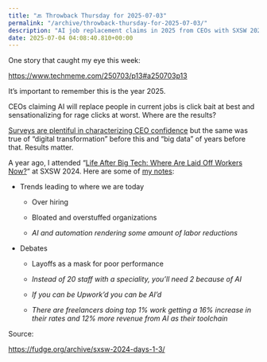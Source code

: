 ```yaml
---
title: "🔙 Throwback Thursday for 2025-07-03"
permalink: "/archive/throwback-thursday-for-2025-07-03/"
description: "AI job replacement claims in 2025 from CEOs with SXSW 2024 insights from the field"
date: 2025-07-04 04:08:40.810+00:00
---
```


<!-- buttondown-editor-mode: fancy --><p>One story that caught my eye this week:</p><p><a target="_blank" rel="noopener noreferrer nofollow" href="https://www.techmeme.com/250703/p13#a250703p13">https://www.techmeme.com/250703/p13#a250703p13</a></p><p>It’s important to remember this is the year 2025.</p><p>CEOs claiming AI will replace people in current jobs is click bait at best and sensationalizing for rage clicks at worst. Where are the results?</p><p><a target="_blank" rel="noopener noreferrer nofollow" href="https://info.futurumgroup.com/ceos-ai-2025">Surveys are plentiful in characterizing CEO confidence</a> but the same was true of “digital transformation” before this and “big data” of years before that. Results matter.</p><p>A year ago, I attended “<a target="_blank" rel="noopener noreferrer nofollow" href="https://schedule.sxsw.com/2024/events/PP141421">Life After Big Tech: Where Are Laid Off Workers Now?</a>“ at SXSW 2024. Here are some of <a target="_blank" rel="noopener noreferrer nofollow" href="https://fudge.org/archive/sxsw-2024-days-1-3/">my notes</a>: </p><ul><li><p>Trends leading to where we are today</p><ul><li><p>Over hiring</p></li><li><p>Bloated and overstuffed organizations</p></li><li><p><em>AI and automation rendering some amount of labor reductions</em></p></li></ul></li><li><p>Debates</p><ul><li><p>Layoffs as a mask for poor performance</p></li><li><p><em>Instead of 20 staff with a speciality, you’ll need 2 because of AI</em></p></li><li><p><em>If you can be Upwork’d you can be AI’d</em></p></li><li><p><em>There are freelancers doing top 1% work getting a 16% increase in their rates and 12% more revenue from AI as their toolchain</em></p></li></ul></li></ul><p>Source:</p><p><a target="_blank" rel="noopener noreferrer nofollow" href="https://fudge.org/archive/sxsw-2024-days-1-3/">https://fudge.org/archive/sxsw-2024-days-1-3/</a></p><p></p><p></p><p></p>